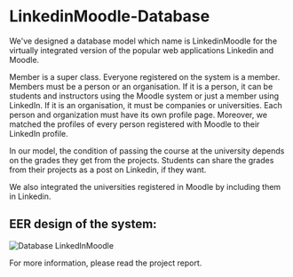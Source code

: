 
# LinkedinMoodle-Database


We've designed a database model which name is LinkedinMoodle for the virtually integrated version of the popular web applications Linkedin and Moodle.

Member is a super class. Everyone registered on the system is a member. Members must be a person or an organisation. If it is a person, it can be students and instructors using 
the Moodle system or just a member using LinkedIn. If it is an organisation, it must be companies or universities. Each person and organization must have its own profile page. Moreover, we matched the profiles of every person registered with Moodle to their LinkedIn profile.

In our model, the condition of passing the course at the university depends on the grades they get from the projects. Students can share the grades from their projects as a post on Linkedin, if they want. 

We also integrated the universities registered in Moodle by including them in Linkedin.


## EER design of the system:
![Database LinkedInMoodle](https://user-images.githubusercontent.com/76793880/152647116-b4f5da13-63da-4aeb-96ce-3ca7e02460f6.jpeg)






For more information, please read the project report.
